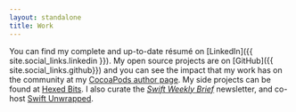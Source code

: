 ```yaml
---
layout: standalone
title: Work
---
```


You can find my complete and up-to-date résumé on [LinkedIn]({{ site.social_links.linkedin }}). My open source projects are on [GitHub]({{ site.social_links.github}}) and you can see the impact that my work has on the community at my [CocoaPods author page](https://cocoapods.org/owners/1808). My side projects can be found at [Hexed Bits](http://hexedbits.com). I also curate the [*Swift Weekly Brief*](https://swiftweekly.github.io) newsletter, and co-host [Swift Unwrapped](https://spec.fm/podcasts/swift-unwrapped).
